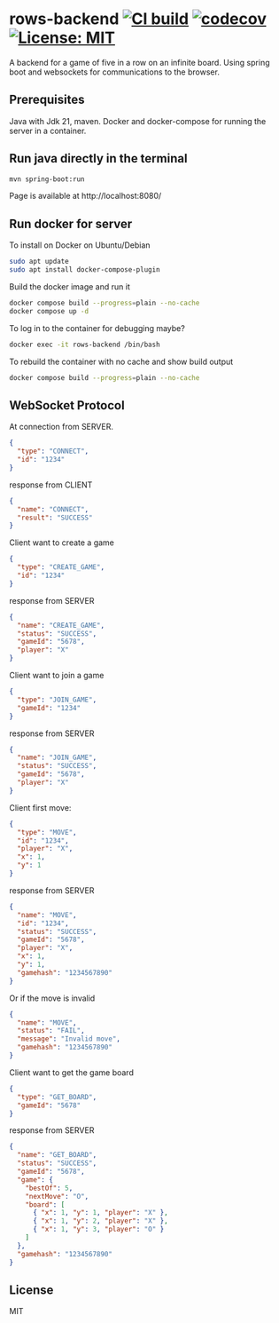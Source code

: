 # rows-backend [![CI build](https://github.com/mwthinker/rows-backend/actions/workflows/ci.yml/badge.svg)](https://github.com/mwthinker/rows-backend/actions/workflows/ci.yml) [![codecov](https://codecov.io/gh/mwthinker/rows-backend/graph/badge.svg?token=T6CE5XBPEQ)](https://codecov.io/gh/mwthinker/rows-backend) [![License: MIT](https://img.shields.io/badge/License-MIT-yellow.svg)](https://opensource.org/licenses/MIT)
A backend for a game of five in a row on an infinite board. Using spring boot and websockets for communications to the browser.

## Prerequisites
Java with Jdk 21, maven. Docker and docker-compose for running the server in a container.

## Run java directly in the terminal
```bash
mvn spring-boot:run
```

Page is available at http://localhost:8080/

## Run docker for server
To install on Docker on Ubuntu/Debian
```bash
sudo apt update
sudo apt install docker-compose-plugin
```

Build the docker image and run it
```bash
docker compose build --progress=plain --no-cache
docker compose up -d
```


To log in to the container for debugging maybe?
```bash
docker exec -it rows-backend /bin/bash
```

To rebuild the container with no cache and show build output
```bash
docker compose build --progress=plain --no-cache
```

## WebSocket Protocol


At connection from SERVER.
```json
{
  "type": "CONNECT",
  "id": "1234"
}
```
response from CLIENT
```json
{
  "name": "CONNECT",
  "result": "SUCCESS"
}
```

Client want to create a game
```json
{
  "type": "CREATE_GAME",
  "id": "1234"
}
```
response from SERVER
```json
{
  "name": "CREATE_GAME",
  "status": "SUCCESS",
  "gameId": "5678",
  "player": "X"
}
```

Client want to join a game
```json
{
  "type": "JOIN_GAME",
  "gameId": "1234"
}
```
response from SERVER
```json
{
  "name": "JOIN_GAME",
  "status": "SUCCESS",
  "gameId": "5678",
  "player": "X"
}
```

Client first move:
```json
{
  "type": "MOVE",
  "id": "1234",
  "player": "X",
  "x": 1,
  "y": 1
}
```
response from SERVER
```json
{
  "name": "MOVE",
  "id": "1234",
  "status": "SUCCESS",
  "gameId": "5678",
  "player": "X",
  "x": 1,
  "y": 1,
  "gamehash": "1234567890"
}
``` 
Or if the move is invalid
```json
{
  "name": "MOVE",
  "status": "FAIL",
  "message": "Invalid move",
  "gamehash": "1234567890"
}
```

Client want to get the game board
```json
{
  "type": "GET_BOARD",
  "gameId": "5678"
}
```
response from SERVER
```json
{
  "name": "GET_BOARD",
  "status": "SUCCESS",
  "gameId": "5678",
  "game": {
    "bestOf": 5,
    "nextMove": "O",
    "board": [
      { "x": 1, "y": 1, "player": "X" },
      { "x": 1, "y": 2, "player": "X" },
      { "x": 1, "y": 3, "player": "O" }
    ]
  },
  "gamehash": "1234567890"
}
```





## License
MIT
